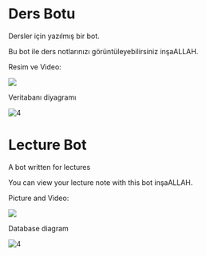 # Ders Botu
Dersler için yazılmış bir bot.

Bu bot ile ders notlarınızı görüntüleyebilirsiniz inşaALLAH.

Resim ve Video:

![](ornek.gif)

Veritabanı diyagramı

![4](https://user-images.githubusercontent.com/38917909/74282843-e8a3b300-4d31-11ea-80c4-865d4ba1d0cd.png)

# Lecture Bot

A bot written for lectures

You can view your lecture note with this bot inşaALLAH.

Picture and Video:

![](ornek.gif)

Database diagram

![4](https://user-images.githubusercontent.com/38917909/74282843-e8a3b300-4d31-11ea-80c4-865d4ba1d0cd.png)
